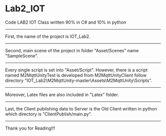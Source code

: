 # Lab2_IOT
Code LAB2 IOT Class written 90% in C# and 10% in python
*********************************
First, the name of the project is IOT_Lab2.
*********************************
Second, main scene of the project in folder "Asset/Scenes" name "SampleScene".
*********************************
Every single script is set into "Asset/Script". However, there is a script named M2MqttUnityTest is developed from M2MqttUnityClient follow directory "IOT_Lab2\M2MqttUnity-master\Assets\M2MqttUnity\Scripts".
*********************************
Moreover, Latex files are also included in "Latex" folder.
*********************************
Last, the Client publishing data to Server is the Old Client written in python which directory is "ClientPublish/main.py".
*********************************
Thank you for Reading!!!

